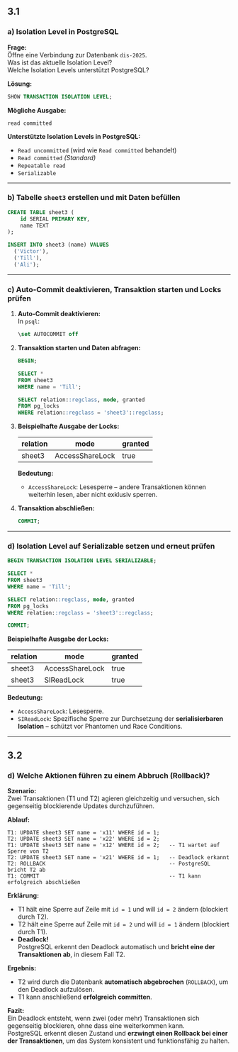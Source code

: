 ## 3.1

### a) Isolation Level in PostgreSQL

**Frage:**  
Öffne eine Verbindung zur Datenbank `dis-2025`.  
Was ist das aktuelle Isolation Level?  
Welche Isolation Levels unterstützt PostgreSQL?

**Lösung:**

```sql
SHOW TRANSACTION ISOLATION LEVEL;
```

**Mögliche Ausgabe:**
```
read committed
```

**Unterstützte Isolation Levels in PostgreSQL:**

- `Read uncommitted` (wird wie `Read committed` behandelt)
- `Read committed` *(Standard)*
- `Repeatable read`
- `Serializable`

---

### b) Tabelle `sheet3` erstellen und mit Daten befüllen

```sql
CREATE TABLE sheet3 (
    id SERIAL PRIMARY KEY,
    name TEXT
);

INSERT INTO sheet3 (name) VALUES
  ('Victor'),
  ('Till'),
  ('Ali');
```

---

### c) Auto-Commit deaktivieren, Transaktion starten und Locks prüfen

1. **Auto-Commit deaktivieren:**  
   In `psql`:

   ```sql
   \set AUTOCOMMIT off
   ```

2. **Transaktion starten und Daten abfragen:**

   ```sql
   BEGIN;

   SELECT *
   FROM sheet3
   WHERE name = 'Till';

   SELECT relation::regclass, mode, granted
   FROM pg_locks
   WHERE relation::regclass = 'sheet3'::regclass;
   ```

3. **Beispielhafte Ausgabe der Locks:**

   | relation | mode            | granted |
   |----------|------------------|---------|
   | sheet3   | AccessShareLock  | true    |

   **Bedeutung:**
   - `AccessShareLock`: Lesesperre – andere Transaktionen können weiterhin lesen, aber nicht exklusiv sperren.

4. **Transaktion abschließen:**

   ```sql
   COMMIT;
   ```

---

### d) Isolation Level auf Serializable setzen und erneut prüfen

```sql
BEGIN TRANSACTION ISOLATION LEVEL SERIALIZABLE;

SELECT *
FROM sheet3
WHERE name = 'Till';

SELECT relation::regclass, mode, granted
FROM pg_locks
WHERE relation::regclass = 'sheet3'::regclass;

COMMIT;
```

**Beispielhafte Ausgabe der Locks:**

| relation | mode            | granted |
|----------|------------------|---------|
| sheet3   | AccessShareLock  | true    |
| sheet3   | SIReadLock       | true    |

**Bedeutung:**
- `AccessShareLock`: Lesesperre.
- `SIReadLock`: Spezifische Sperre zur Durchsetzung der **serialisierbaren Isolation** – schützt vor Phantomen und Race Conditions.


---

## 3.2

### d) Welche Aktionen führen zu einem Abbruch (Rollback)?

**Szenario:**  
Zwei Transaktionen (T1 und T2) agieren gleichzeitig und versuchen, sich gegenseitig blockierende Updates durchzuführen.

**Ablauf:**

```text
T1: UPDATE sheet3 SET name = 'x11' WHERE id = 1;
T2: UPDATE sheet3 SET name = 'x22' WHERE id = 2;
T1: UPDATE sheet3 SET name = 'x12' WHERE id = 2;   -- T1 wartet auf Sperre von T2
T2: UPDATE sheet3 SET name = 'x21' WHERE id = 1;   -- Deadlock erkannt
T2: ROLLBACK                                       -- PostgreSQL bricht T2 ab
T1: COMMIT                                         -- T1 kann erfolgreich abschließen
```

**Erklärung:**  
- T1 hält eine Sperre auf Zeile mit `id = 1` und will `id = 2` ändern (blockiert durch T2).
- T2 hält eine Sperre auf Zeile mit `id = 2` und will `id = 1` ändern (blockiert durch T1).
- **Deadlock!**  
  PostgreSQL erkennt den Deadlock automatisch und **bricht eine der Transaktionen ab**, in diesem Fall T2.

**Ergebnis:**
- T2 wird durch die Datenbank **automatisch abgebrochen** (`ROLLBACK`), um den Deadlock aufzulösen.
- T1 kann anschließend **erfolgreich committen**.

**Fazit:**  
Ein Deadlock entsteht, wenn zwei (oder mehr) Transaktionen sich gegenseitig blockieren, ohne dass eine weiterkommen kann.  
PostgreSQL erkennt diesen Zustand und **erzwingt einen Rollback bei einer der Transaktionen**, um das System konsistent und funktionsfähig zu halten.





